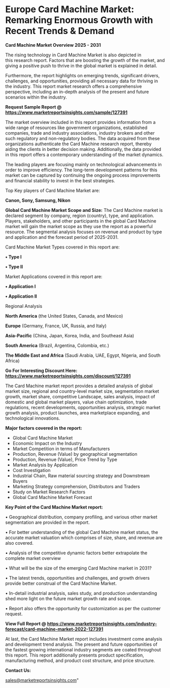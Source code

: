  # Europe Card Machine Market: Remarking Enormous Growth with Recent Trends & Demand

<Strong> Card Machine Market Overview 2025 - 2031</strong>

The rising technology in Card Machine Market is also depicted in this research report. Factors that are boosting the growth of the market, and giving a positive push to thrive in the global market is explained in detail.

Furthermore, the report highlights on emerging trends, significant drivers, challenges, and opportunities, providing all necessary data for thriving in the industry. This report market research offers a comprehensive perspective, including an in-depth analysis of the present and future scenarios within the industry.

<strong>Request Sample Report @ <a href=https://www.marketreportsinsights.com/sample/127391>https://www.marketreportsinsights.com/sample/127391</a></strong>

The market overview included in this report provides information from a wide range of resources like government organizations, established companies, trade and industry associations, industry brokers and other such regulatory and non-regulatory bodies. The data acquired from these organizations authenticate the Card Machine research report, thereby aiding the clients in better decision making. Additionally, the data provided in this report offers a contemporary understanding of the market dynamics.

The leading players are focusing mainly on technological advancements in order to improve efficiency. The long-term development patterns for this market can be captured by continuing the ongoing process improvements and financial stability to invest in the best strategies.

Top Key players of Card Machine Market are:

<strong>Canon, Sony, Samsung, Nikon</strong>

<strong><b>Global Card Machine Market Scope and Size:</b></strong>
The Card Machine market is declared segment by company, region (country), type, and application. Players, stakeholders, and other participants in the global Card Machine market will gain the market scope as they use the report as a powerful resource. The segmental analysis focuses on revenue and product by type and application and the forecast period of 2025-2031.

Card Machine Market Types covered in this report are:

<strong>• Type I

• Type II</strong>

Market Applications covered in this report are:

<strong>• Application I

• Application II</strong> 

Regional Analysis

<strong>North America</strong> (the United States, Canada, and Mexico)

<strong>Europe</strong> (Germany, France, UK, Russia, and Italy)

<strong>Asia-Pacific</strong> (China, Japan, Korea, India, and Southeast Asia)

<strong>South America</strong> (Brazil, Argentina, Colombia, etc.)

<strong>The Middle East and Africa</strong> (Saudi Arabia, UAE, Egypt, Nigeria, and South Africa)

<strong>Go For Interesting Discount Here: <a href=https://www.marketreportsinsights.com/discount/127391>https://www.marketreportsinsights.com/discount/127391</a></strong>

The Card Machine market report provides a detailed analysis of global market size, regional and country-level market size, segmentation market growth, market share, competitive Landscape, sales analysis, impact of domestic and global market players, value chain optimization, trade regulations, recent developments, opportunities analysis, strategic market growth analysis, product launches, area marketplace expanding, and technological innovations.

<strong><b>Major factors covered in the report:</b></strong>
<ul>
  <li>Global Card Machine Market </li>
  <li>Economic Impact on the Industry</li>
  <li>Market Competition in terms of Manufacturers</li>
  <li>Production, Revenue (Value) by geographical segmentation</li>
  <li>Production, Revenue (Value), Price Trend by Type</li>
  <li>Market Analysis by Application</li>
  <li>Cost Investigation</li>
  <li>Industrial Chain, Raw material sourcing strategy and Downstream Buyers</li>
  <li>Marketing Strategy comprehension, Distributors and Traders</li>
  <li>Study on Market Research Factors</li>
  <li>Global Card Machine Market Forecast</li>
</ul>

<strong><b>Key Point of the Card Machine Market report:</b></strong>

• Geographical distribution, company profiling, and various other market segmentation are provided in the report.

• For better understanding of the global Card Machine market status, the accurate market valuation which comprises of size, share, and revenue are also covered.

• Analysis of the competitive dynamic factors better extrapolate the complete market overview

• What will be the size of the emerging Card Machine market in 2031?

• The latest trends, opportunities and challenges, and growth drivers provide better construal of the Card Machine Market.

• In-detail industrial analysis, sales study, and production understanding shed more light on the future market growth rate and scope.

• Report also offers the opportunity for customization as per the customer request.

<strong><b>View Full Report @ <a href=https://www.marketreportsinsights.com/industry-forecast/card-machine-market-2022-127391>https://www.marketreportsinsights.com/industry-forecast/card-machine-market-2022-127391</a></b></strong>


At last, the Card Machine Market report includes investment come analysis and development trend analysis. The present and future opportunities of the fastest growing international industry segments are coated throughout this report. This report additionally presents product specification, manufacturing method, and product cost structure, and price structure.

<strong>Contact Us:</strong>

sales@marketreportsinsights.com"
